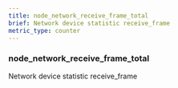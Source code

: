 ```yaml
---
title: node_network_receive_frame_total
brief: Network device statistic receive_frame
metric_type: counter
---
```

### node_network_receive_frame_total

Network device statistic receive_frame
